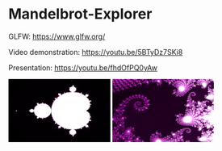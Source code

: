 # Mandelbrot-Explorer

GLFW: https://www.glfw.org/

Video demonstration: https://youtu.be/5BTyDz7SKi8

Presentation: https://youtu.be/fhdOfPQ0yAw

<p float"left">
  <img src="https://github.com/MichaelPineapple/MandelbrotSet/blob/master/screenshot0.png" width="40%" height="40%" />
  <img src="https://github.com/MichaelPineapple/MandelbrotSet/blob/master/screenshot1.png" width="40%" height="40%" />
</p>
